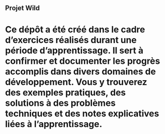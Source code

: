 ## Projet Wild

# Ce dépôt a été créé dans le cadre d’exercices réalisés durant une période d’apprentissage. Il sert à confirmer et documenter les progrès accomplis dans divers domaines de développement. Vous y trouverez des exemples pratiques, des solutions à des problèmes techniques et des notes explicatives liées à l’apprentissage.